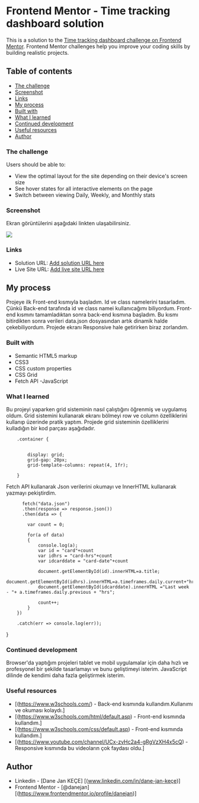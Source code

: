 # Frontend Mentor - Time tracking dashboard solution

This is a solution to the [Time tracking dashboard challenge on Frontend Mentor](https://www.frontendmentor.io/challenges/time-tracking-dashboard-UIQ7167Jw). Frontend Mentor challenges help you improve your coding skills by building realistic projects. 

## Table of contents


  - [The challenge](#the-challenge)
  - [Screenshot](#screenshot)
  - [Links](#links)
-   [My process](#my-process)
  - [Built with](#built-with)
  - [What I learned](#what-i-learned)
  - [Continued development](#continued-development)
  - [Useful resources](#useful-resources)
-   [Author](#author)


### The challenge

Users should be able to:

- View the optimal layout for the site depending on their device's screen size
- See hover states for all interactive elements on the page
- Switch between viewing Daily, Weekly, and Monthly stats

### Screenshot

Ekran görüntülerini aşağıdaki linkten ulaşabilirsiniz.

![](./time-tracking-dashboard-main\Screenshot)


### Links

- Solution URL: [Add solution URL here](http://localhost:63342/Project/Proje%20demo/time-tracking-dashboard-main/index.html?_ijt=a50rv47dlg8b2cojud8he8sbjf)
- Live Site URL: [Add live site URL here](http://127.0.0.1:5500/index.html)

## My process

Projeye ilk Front-end kısmıyla başladım. Id ve class namelerini tasarladım. Çünkü Back-end tarafında id ve class namei kullanıcağımı biliyordum.
Front-end kısmını tamamladıktan sonra back-end kısmına başladım. Bu kısmı bitirdikten sonra verileri data.json dosyasından artık dinamik halde çekebiliyordum.
Projede ekranı Responsive hale getirirken biraz zorlandım.

### Built with

- Semantic HTML5 markup
- CSS3
- CSS custom properties
- CSS Grid
- Fetch API
-JavaScript

  
### What I learned

Bu projeyi yaparken grid sisteminin nasıl çalıştığını öğrenmiş ve uygulamış oldum. Grid sistemini kullanarak ekranı bölmeyi
row ve column özelliklerini kullanıp üzerinde pratik yaptım. Projede grid sisteminin özelliklerini kulladığın bir kod parçası aşağıdadır.

        .container {

            
            display: grid;
            grid-gap: 20px;
            grid-template-columns: repeat(4, 1fr);

        }

Fetch API kullanarak Json verilerini okumayı ve InnerHTML kullanarak yazmayı pekiştirdim.

          fetch("data.json")
          .then(response => response.json())
          .then(data => {

            var count = 0;

            for(a of data)
            {
                console.log(a);
                var id = "card"+count
                var idhrs = "card-hrs"+count
                var idcarddate = "card-date"+count

                document.getElementById(id).innerHTML=a.title;
                document.getElementById(idhrs).innerHTML=a.timeframes.daily.current+"hrs";
                document.getElementById(idcarddate).innerHTML ="Last week - "+ a.timeframes.daily.previous + "hrs";

                count++;
            }
        })

        .catch(err => console.log(err));
}



### Continued development

Browser'da yaptığım projeleri tablet ve mobil uygulamalar için daha hızlı ve profesyonel bir şekilde tasarlamayı ve bunu geliştimeyi isterim.
JavaScript dilinde de kendimi daha fazla geliştirmek isterim.


### Useful resources

- [(https://www.w3schools.com/) - Back-end kısmında kullandım.Kullanımı ve okuması kolaydı.]
- [(https://www.w3schools.com/html/default.asp) - Front-end kısmında kullandım.]
- [(https://www.w3schools.com/css/default.asp) - Front-end kısmında kullandım.]
- [(https://www.youtube.com/channel/UCx-zvHc2a4-gRgVzXH4x5cQ) - Responsive kısmında bu videoların çok faydası oldu.]



## Author

- Linkedin - [Dane Jan KEÇE] [(www.linkedin.com/in/dane-jan-keçe)]
- Frontend Mentor - [@danejan] [(https://www.frontendmentor.io/profile/danejan)]



